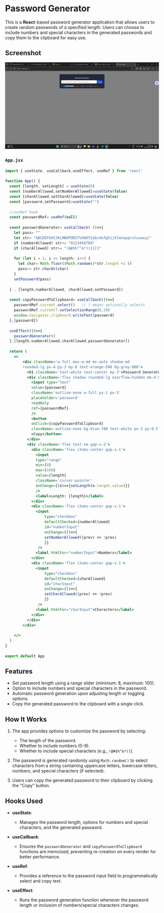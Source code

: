 # Password Generator

This is a **React**-based password generator application that allows users to create random passwords of a specified length. Users can choose to include numbers and special characters in the generated passwords and copy them to the clipboard for easy use.

## Screenshot
 
![Image 2](./src/assets/passwordGen.png)

### `App.jsx`
```jsx
import { useState, useCallback,useEffect, useRef } from 'react'
 
function App() {
  const [length, setLength] = useState(8)
  const [numberAllowed,setNumberAllowed]=useState(false)
  const [charAllowed,setCharAllowed]=useState(false)
  const [password,setPassword]=useState("")

  //useRef hook
  const passwordRef= useRef(null)

  const passwordGenerator= useCallback( ()=>{
    let pass= ""
    let str= "ABCDEFGHIJKLMNOPQRSTUVWXYZabcdefghijklmnopqrstuvwxyz"
    if (numberAllowed) str+= "0123456789"
    if (charAllowed) str+= "!@#$%^^&*(){}[]"

    for (let i = 1; i <= length; i++) {
      let char= Math.floor((Math.random()*str.length +1 ))
      pass+= str.charAt(char)
    }
    setPassword(pass)

  } , [length,numberAllowed, charAllowed,setPassword])
 
  const copyPasswordToClipboard= useCallback(()=>{
    passwordRef.current.select()   // ? means optionally selects
    passwordRef.current?.setSelectionRange(0,20)
    window.navigator.clipboard.writeText(password)
  },[password])

  useEffect(()=>{
    passwordGenerator()
  },[length,numberAllowed,charAllowed,passwordGenerator])

  return (
    <>
        <div className='w-full max-w-md mx-auto shadow-md 
        rounded-lg px-4 py-3 my-8 text-orange-500 bg-gray-800'>
          <h1 className='text-white text-center my-3'>Password Generator</h1>
          <div className='flex shadow rounded-lg overflow-hidden mb-4'>
            <input type="text" 
            value={password}
            className='outline-none w-full py-1 px-3'
            placeholder='password'
            readOnly
            ref={passwordRef}
            />
            <button 
            onClick={copyPasswordToClipboard}
            className='outline-none bg-blue-700 text-white px-3 py-0.5 shrink-0'
            >Copy</button>
          </div>
          <div className='flex text-sm gap-x-2'> 
            <div className='flex items-center gap-x-1'> 
              <input 
              type="range" 
              min={8}
              max={100}
              value={length}
              className='cursor-pointer'
              onChange={(e)=>{setLength(e.target.value)}}
              />
              <label>Length: {length}</label>
            </div>
            <div className='flex items-center gap-x-1'>
              <input 
                  type="checkbox" 
                  defaultChecked={numberAllowed}
                  id="numberInput" 
                  onChange={()=>{
                  setNumberAllowed((prev) => !prev)
                  }} 
               />
              <label htmlFor="numberInput">Numbers</label>
            </div>
            <div className='flex items-center gap-x-1'>
              <input 
                  type="checkbox" 
                  defaultChecked={charAllowed}
                  id="charInput" 
                  onChange={()=>{
                  setCharAllowed((prev) => !prev)
                  }} 
               />
              <label htmlFor="charInput">Characters</label>
            </div>
          </div>
        </div> 

    </>
  )
}

export default App

```

## Features

- Set password length using a range slider (minimum: 8, maximum: 100).
- Option to include numbers and special characters in the password.
- Automatic password generation upon adjusting length or toggling options.
- Copy the generated password to the clipboard with a single click.

## How It Works

1. The app provides options to customize the password by selecting:
   - The length of the password.
   - Whether to include numbers (0-9).
   - Whether to include special characters (e.g., `!@#$%^&*()`).
   
2. The password is generated randomly using `Math.random()` to select characters from a string containing uppercase letters, lowercase letters, numbers, and special characters (if selected).

3. Users can copy the generated password to their clipboard by clicking the "Copy" button.

## Hooks Used

- **useState**: 
  - Manages the password length, options for numbers and special characters, and the generated password.
  
- **useCallback**: 
  - Ensures the `passwordGenerator` and `copyPasswordToClipboard` functions are memoized, preventing re-creation on every render for better performance.
  
- **useRef**: 
  - Provides a reference to the password input field to programmatically select and copy text.
  
- **useEffect**: 
  - Runs the password generation function whenever the password length or inclusion of numbers/special characters changes.
